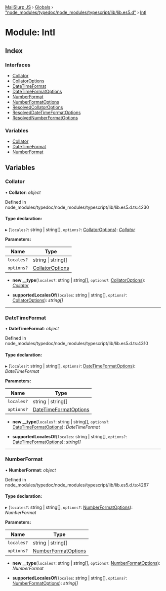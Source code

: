 [MailSlurp JS](../README.md) › [Globals](../globals.md) › ["node_modules/typedoc/node_modules/typescript/lib/lib.es5.d"](_node_modules_typedoc_node_modules_typescript_lib_lib_es5_d_.md) › [Intl](_node_modules_typedoc_node_modules_typescript_lib_lib_es5_d_.intl.md)

# Module: Intl

## Index

### Interfaces

* [Collator](../interfaces/_node_modules_typedoc_node_modules_typescript_lib_lib_es5_d_.intl.collator.md)
* [CollatorOptions](../interfaces/_node_modules_typedoc_node_modules_typescript_lib_lib_es5_d_.intl.collatoroptions.md)
* [DateTimeFormat](../interfaces/_node_modules_typedoc_node_modules_typescript_lib_lib_es5_d_.intl.datetimeformat.md)
* [DateTimeFormatOptions](../interfaces/_node_modules_typedoc_node_modules_typescript_lib_lib_es5_d_.intl.datetimeformatoptions.md)
* [NumberFormat](../interfaces/_node_modules_typedoc_node_modules_typescript_lib_lib_es5_d_.intl.numberformat.md)
* [NumberFormatOptions](../interfaces/_node_modules_typedoc_node_modules_typescript_lib_lib_es5_d_.intl.numberformatoptions.md)
* [ResolvedCollatorOptions](../interfaces/_node_modules_typedoc_node_modules_typescript_lib_lib_es5_d_.intl.resolvedcollatoroptions.md)
* [ResolvedDateTimeFormatOptions](../interfaces/_node_modules_typedoc_node_modules_typescript_lib_lib_es5_d_.intl.resolveddatetimeformatoptions.md)
* [ResolvedNumberFormatOptions](../interfaces/_node_modules_typedoc_node_modules_typescript_lib_lib_es5_d_.intl.resolvednumberformatoptions.md)

### Variables

* [Collator](_node_modules_typedoc_node_modules_typescript_lib_lib_es5_d_.intl.md#collator)
* [DateTimeFormat](_node_modules_typedoc_node_modules_typescript_lib_lib_es5_d_.intl.md#datetimeformat)
* [NumberFormat](_node_modules_typedoc_node_modules_typescript_lib_lib_es5_d_.intl.md#numberformat)

## Variables

###  Collator

• **Collator**: *object*

Defined in node_modules/typedoc/node_modules/typescript/lib/lib.es5.d.ts:4230

#### Type declaration:

▸ (`locales?`: string | string[], `options?`: [CollatorOptions](../interfaces/_node_modules_typedoc_node_modules_typescript_lib_lib_es5_d_.intl.collatoroptions.md)): *[Collator](../interfaces/_node_modules_typedoc_node_modules_typescript_lib_lib_es5_d_.intl.collator.md)*

**Parameters:**

Name | Type |
------ | ------ |
`locales?` | string &#124; string[] |
`options?` | [CollatorOptions](../interfaces/_node_modules_typedoc_node_modules_typescript_lib_lib_es5_d_.intl.collatoroptions.md) |

* **new __type**(`locales?`: string | string[], `options?`: [CollatorOptions](../interfaces/_node_modules_typedoc_node_modules_typescript_lib_lib_es5_d_.intl.collatoroptions.md)): *[Collator](../interfaces/_node_modules_typedoc_node_modules_typescript_lib_lib_es5_d_.intl.collator.md)*

* **supportedLocalesOf**(`locales`: string | string[], `options?`: [CollatorOptions](../interfaces/_node_modules_typedoc_node_modules_typescript_lib_lib_es5_d_.intl.collatoroptions.md)): *string[]*

___

###  DateTimeFormat

• **DateTimeFormat**: *object*

Defined in node_modules/typedoc/node_modules/typescript/lib/lib.es5.d.ts:4310

#### Type declaration:

▸ (`locales?`: string | string[], `options?`: [DateTimeFormatOptions](../interfaces/_node_modules_typedoc_node_modules_typescript_lib_lib_es5_d_.intl.datetimeformatoptions.md)): *DateTimeFormat*

**Parameters:**

Name | Type |
------ | ------ |
`locales?` | string &#124; string[] |
`options?` | [DateTimeFormatOptions](../interfaces/_node_modules_typedoc_node_modules_typescript_lib_lib_es5_d_.intl.datetimeformatoptions.md) |

* **new __type**(`locales?`: string | string[], `options?`: [DateTimeFormatOptions](../interfaces/_node_modules_typedoc_node_modules_typescript_lib_lib_es5_d_.intl.datetimeformatoptions.md)): *DateTimeFormat*

* **supportedLocalesOf**(`locales`: string | string[], `options?`: [DateTimeFormatOptions](../interfaces/_node_modules_typedoc_node_modules_typescript_lib_lib_es5_d_.intl.datetimeformatoptions.md)): *string[]*

___

###  NumberFormat

• **NumberFormat**: *object*

Defined in node_modules/typedoc/node_modules/typescript/lib/lib.es5.d.ts:4267

#### Type declaration:

▸ (`locales?`: string | string[], `options?`: [NumberFormatOptions](../interfaces/_node_modules_typedoc_node_modules_typescript_lib_lib_es5_d_.intl.numberformatoptions.md)): *NumberFormat*

**Parameters:**

Name | Type |
------ | ------ |
`locales?` | string &#124; string[] |
`options?` | [NumberFormatOptions](../interfaces/_node_modules_typedoc_node_modules_typescript_lib_lib_es5_d_.intl.numberformatoptions.md) |

* **new __type**(`locales?`: string | string[], `options?`: [NumberFormatOptions](../interfaces/_node_modules_typedoc_node_modules_typescript_lib_lib_es5_d_.intl.numberformatoptions.md)): *NumberFormat*

* **supportedLocalesOf**(`locales`: string | string[], `options?`: [NumberFormatOptions](../interfaces/_node_modules_typedoc_node_modules_typescript_lib_lib_es5_d_.intl.numberformatoptions.md)): *string[]*
